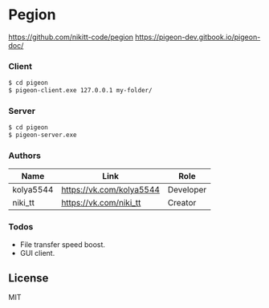# Pegion
https://github.com/nikitt-code/pegion
https://pigeon-dev.gitbook.io/pigeon-doc/

### Client
```bash
$ cd pigeon
$ pigeon-client.exe 127.0.0.1 my-folder/
```

### Server
```bash
$ cd pigeon
$ pigeon-server.exe
```

### Authors

| Name | Link | Role |
| ------ | ------ | ------ |
| kolya5544 | https://vk.com/kolya5544| Developer |
| niki_tt | https://vk.com/niki_tt | Creator |

### Todos

 - File transfer speed boost.
 - GUI client.

License
----

MIT

